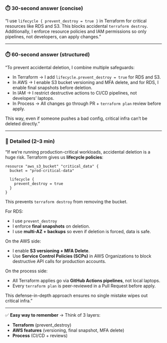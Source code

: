 ### ⏱️ **30-second answer (concise)**

“I use `lifecycle { prevent_destroy = true }` in Terraform for critical resources like RDS and S3. This blocks accidental `terraform destroy`. Additionally, I enforce resource policies and IAM permissions so only pipelines, not developers, can apply changes.”

---

### ⏱️ **60-second answer (structured)**

“To prevent accidental deletion, I combine multiple safeguards:

- In Terraform → I add `lifecycle.prevent_destroy = true` for RDS and S3.
- In AWS → I enable S3 bucket versioning and MFA delete, and for RDS, I enable final snapshots before deletion.
- In IAM → I restrict destructive actions to CI/CD pipelines, not developers’ laptops.
- In Process → All changes go through PR + `terraform plan` review before apply.
    
This way, even if someone pushes a bad config, critical infra can’t be deleted directly.”

---

### 📖 **Detailed (2–3 min)**

“If we’re running production-critical workloads, accidental deletion is a huge risk. Terraform gives us **lifecycle policies**:

```
resource "aws_s3_bucket" "critical_data" {
  bucket = "prod-critical-data"

  lifecycle {
    prevent_destroy = true
  }
}
```
This prevents `terraform destroy` from removing the bucket.

For RDS:

- I use `prevent_destroy`
- I enforce **final snapshots** on deletion.
- I use **multi-AZ + backups** so even if deletion is forced, data is safe.

On the AWS side:
- I enable **S3 versioning + MFA Delete**.
- Use **Service Control Policies (SCPs)** in AWS Organizations to block destructive API calls for production accounts.

On the process side:

- All Terraform applies go via **GitHub Actions pipelines**, not local laptops.    
- Every `terraform plan` is peer-reviewed in a Pull Request before apply.

This defense-in-depth approach ensures no single mistake wipes out critical infra.”

---

✅ **Easy way to remember** → Think of 3 layers:

- **Terraform** (prevent_destroy)
- **AWS features** (versioning, final snapshot, MFA delete)
- **Process** (CI/CD + reviews)